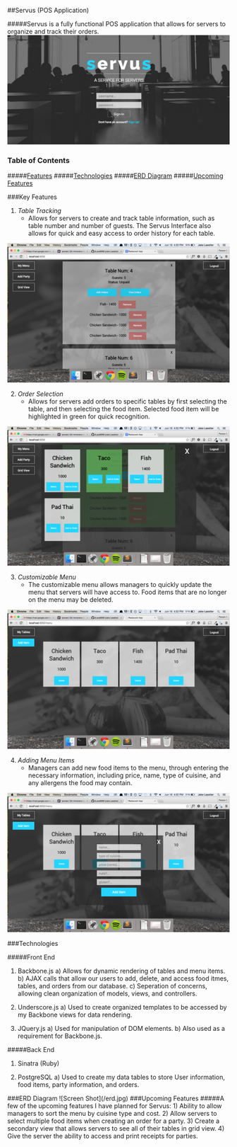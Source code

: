 ##Servus (POS Application)

#####Servus is a fully functional POS application that allows for servers to organize and track their orders.
![Screen Shot](/screenshot.png)

### Table of Contents  
#####[Features](#features) 
#####[Technologies](#technology) 
#####[ERD Diagram](#erd) 
#####[Upcoming Features](#newfeatures) 




<a name="features"/>
###Key Features

1) *Table Tracking*
	- Allows for servers to create and track table information, such as table number and number of guests. The Servus Interface also allows for quick and easy access to order history for each table.

![Screen Shot](/screenshot2.png)


2) *Order Selection*
	- Allows for servers add orders to specific tables by first selecting the table, and then selecting the food item. Selected food item will be highlighted in green for quick recognition. 

![Screen Shot](/screenshot3.png)


3) *Customizable Menu*
	- The customizable menu allows managers to quickly update the menu that servers will have access to. Food items that are no longer on the menu may be deleted.

![Screen Shot](/screenshot4.png)


4) *Adding Menu Items*
	- Managers can add new food items to the menu, through entering the necessary information, including price, name, type of cuisine, and any allergens the food may contain.

![Screen Shot](/screenshot5.png)




<a name="technology"/>
###Technologies

#####Front End
1) Backbone.js
	a) Allows for dynamic rendering of tables and menu items.
	b) AJAX calls that allow our users to add, delete, and access food itmes, tables, and orders from our database.
	c) Seperation of concerns, allowing clean organization of models, views, and controllers.

2) Underscore.js
	a) Used to create organized templates to be accessed by my Backbone views for data rendering.

3) JQuery.js
	a) Used for manipulation of DOM elements.
	b) Also used as a requirement for Backbone.js. 


#####Back End
1) Sinatra (Ruby)

2) PostgreSQL
	a) Used to create my data tables to store User information, food items, party information, and orders.




<a name="erd"/>
###ERD Diagram
![Screen Shot](/erd.jpg)




<a name="newfeatures"/>
###Upcoming Features
#####A few of the upcoming features I have planned for Servus:
1) Ability to allow managers to sort the menu by cuisine type and cost. 
2) Allow servers to select multiple food items when creating an order for a party.
3) Create a secondary view that allows servers to see all of their tables in grid view.
4) Give the server the ability to access and print receipts for parties. 

 

